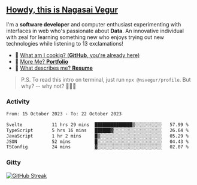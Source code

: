 
## [Howdy, this is Nagasai Vegur](https://nsvegur.me/)

I'm a **software developer** and computer enthusiast experimenting with interfaces in web who's passionate about **Data**. An innovative individual with zeal for learning something new who enjoys trying out new technologies while listening to 13 exclamations!

- 🍔 [What am I cookig? (**GitHub**, you're already here)](https://github.com/NSVEGUR)
- 👻 [More Me? **Portfolio**](https://nsvegur.me/)
- 🔭 [What describes me? **Resume**](https://nsvegur.me/resume)

> P.S. To read this intro on terminal, just run `npx @nsvegur/profile`. But why? -- why not? 🤷🏻‍♂️

### Activity

<!--START_SECTION:waka-->

```txt
From: 15 October 2023 - To: 22 October 2023

Svelte           11 hrs 29 mins  ██████████████▒░░░░░░░░░░   57.99 %
TypeScript       5 hrs 16 mins   ██████▓░░░░░░░░░░░░░░░░░░   26.64 %
JavaScript       1 hr 2 mins     █▒░░░░░░░░░░░░░░░░░░░░░░░   05.29 %
JSON             52 mins         █░░░░░░░░░░░░░░░░░░░░░░░░   04.43 %
TSConfig         24 mins         ▓░░░░░░░░░░░░░░░░░░░░░░░░   02.07 %
```

<!--END_SECTION:waka-->

### Gitty

[![GitHub Streak](http://github-profile-summary-cards.vercel.app/api/cards/profile-details?username=NSVEGUR&theme=github_dark)]('https://github.com/NSVEGUR')

